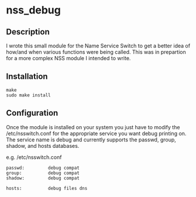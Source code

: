 # nss_debug

## Description

I wrote this small module for the Name Service Switch to get a better idea
of how/and when various functions were being called. This was in prepartion
for a more complex NSS module I intended to write.

## Installation

```
make
sudo make install
```

## Configuration

Once the module is installed on your system you just have to modify the
/etc/nsswitch.conf for the appropriate service you want debug printing
on. The service name is debug and currently supports the passwd, group,
shadow, and hosts databases.

e.g. /etc/nsswitch.conf
```
passwd:         debug compat
group:          debug compat
shadow:         debug compat

hosts:          debug files dns
```
